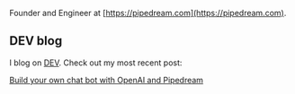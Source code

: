 Founder and Engineer at [https://pipedream.com](https://pipedream.com).

## DEV blog

I blog on [DEV](http://dev.to/). Check out my most recent post:

<!-- dev -->
[Build your own chat bot with OpenAI and Pipedream](https://dev.to/dylburger/build-your-own-chat-bot-with-openai-and-pipedream-299m)
<!-- devend -->
